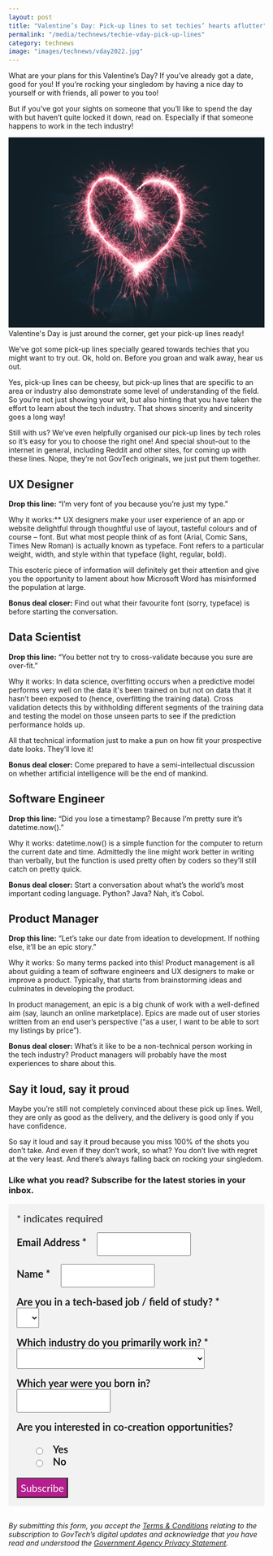 ```yaml
---
layout: post
title: "Valentine’s Day: Pick-up lines to set techies’ hearts aflutter"
permalink: "/media/technews/techie-vday-pick-up-lines"
category: technews
image: "images/technews/vday2022.jpg"
---
```


What are your plans for this Valentine’s Day? If you’ve already got a date, good for you! If you’re rocking your singledom by having a nice day to yourself or with friends, all power to you too!

But if you’ve got your sights on someone that you’ll like to spend the day with but haven’t quite locked it down, read on. Especially if that someone happens to work in the tech industry!

![vday2022!](/images/technews/vday2022.jpg)Valentine's Day is just around the corner, get your pick-up lines ready!

We’ve got some pick-up lines specially geared towards techies that you might want to try out. Ok, hold on. Before you groan and walk away, hear us out. 

Yes, pick-up lines can be cheesy, but pick-up lines that are specific to an area or industry also demonstrate some level of understanding of the field. So you’re not just showing your wit, but also hinting that you have taken the effort to learn about the tech industry. That shows sincerity and sincerity goes a long way! 

Still with us? We’ve even helpfully organised our pick-up lines by tech roles so it’s easy for you to choose the right one! And special shout-out to the internet in general, including Reddit and other sites, for coming up with these lines. Nope, they’re not GovTech originals, we just put them together. 

## UX Designer

**Drop this line:** “I’m very font of you because you’re just my type.”

Why it works:** UX designers make your user experience of an app or website delightful through thoughtful use of layout, tasteful colours and of course – font. But what most people think of as font (Arial, Comic Sans, Times New Roman) is actually known as typeface. Font refers to a particular weight, width, and style within that typeface (light, regular, bold). 

This esoteric piece of information will definitely get their attention and give you the opportunity to lament about how Microsoft Word has misinformed the population at large. 

**Bonus deal closer:** Find out what their favourite font (sorry, typeface) is before starting the conversation. 

## Data Scientist
**Drop this line:** “You better not try to cross-validate because you sure are over-fit.”

Why it works: In data science, overfitting occurs when a predictive model performs very well on the data it's been trained on but not on data that it hasn’t been exposed to (hence, overfitting the training data). Cross validation detects this by withholding different segments of the training data and testing the model on those unseen parts to see if the prediction performance holds up. 

All that technical information just to make a pun on how fit your prospective date looks. They’ll love it! 

**Bonus deal closer:** Come prepared to have a semi-intellectual discussion on whether artificial intelligence will be the end of mankind. 

## Software Engineer

**Drop this line:** “Did you lose a timestamp? Because I’m pretty sure it’s datetime.now().”

Why it works: datetime.now() is a simple function for the computer to return the current date and time. Admittedly the line might work better in writing than verbally, but the function is used pretty often by coders so they’ll still catch on pretty quick.  

**Bonus deal closer:** Start a conversation about what’s the world’s most important coding language. Python? Java? Nah, it’s Cobol. 

## Product Manager

**Drop this line:** “Let’s take our date from ideation to development. If nothing else, it’ll be an epic story.”

Why it works: So many terms packed into this! Product management is all about guiding a team of software engineers and UX designers to make or improve a product. Typically, that starts from brainstorming ideas and culminates in developing the product. 

In product management, an epic is a big chunk of work with a well-defined aim (say, launch an online marketplace). Epics are made out of user stories written from an end user’s perspective (“as a user, I want to be able to sort my listings by price”). 

**Bonus deal closer:** What’s it like to be a non-technical person working in the tech industry? Product managers will probably have the most experiences to share about this. 

## Say it loud, say it proud

Maybe you’re still not completely convinced about these pick up lines. Well, they are only as good as the delivery, and the delivery is good only if you have confidence. 

So say it loud and say it proud because you miss 100% of the shots you don’t take. And even if they don’t work, so what? You don’t live with regret at the very least. And there’s always falling back on rocking your singledom.  

### **Like what you read? Subscribe for the latest stories in your inbox.**

<!-- Begin Mailchimp Signup Form -->
<link href="//cdn-images.mailchimp.com/embedcode/classic-10_7.css" rel="stylesheet" type="text/css">
<style type="text/css">
#mc_embed_signup {
	background: #f2f2f2; 
	clear: left; 
	font: 20px Lato,sans-serif;
	margin-bottom: 16px;
	padding: 16px;
	display: inline-block;
}
#mc_embed_signup .indicates-required {
        margin-bottom: 16px;
}
#mc_embed_signup .mc-field-group {
        margin-bottom: 16px;
	margin-right: 16px;
	width: inherit;
}
ul, li{
    list-style:none;
    list-style-type:none;
}
label {
        font-weight: bold;
	margin-bottom: 16px;
	margin-right: 16px;
}
input {
        height: 40px;
}
select {
        height: 40px;
}
option {
        font:20px Lato,sans-serif;
	height: 40px;
}
input[type='radio'] {
  height: 14px;
  width: 14px;
  vertical-align: middle;
  margin-right: 14px;
  margin-left: 4px;
}
#mc_embed_signup .button {
        background-color: #B41E8E;
	font:20px Lato,sans-serif;
        color: #ffffff;
}
#mc_embed_signup form {
    padding: 0;
}	
</style>
<div id="mc_embed_signup">
<form action="https://tech.us16.list-manage.com/subscribe/post?u=9326ff42459737140a6baa881&amp;id=8b7e185878" method="post" id="mc-embedded-subscribe-form" name="mc-embedded-subscribe-form" class="validate" target="_blank" novalidate>
    <div id="mc_embed_signup_scroll">
	
<div class="indicates-required">
	<span class="asterisk">*</span> indicates required
</div>
<div class="mc-field-group">
	<label for="mce-EMAIL"
	       >Email Address  <span class="asterisk">*</span>
</label>
	<input 
	       type="email" 
	       value="" 
	       name="EMAIL" 
	       class="required email" 
	       id="mce-EMAIL"
	/>
</div>
<div class="mc-field-group">
	<label for="mce-FNAME"
	       >Name  <span class="asterisk">*</span>
</label>
	<input 
	       type="text" 
	       value="" 
	       name="FNAME" 
	       class="required" 
	       id="mce-FNAME"
	/>
</div>
<div class="mc-field-group">
	<label for="mce-TECH"
	       >Are you in a tech-based job / field of study?  
	       <span class="asterisk">*</span>
</label>
	<select name="TECH" class="required" id="mce-TECH">
	<option value=""></option>
	<option value="Yes">Yes</option>
	<option value="No">No</option>
</select>
</div>
<div class="mc-field-group">
	<label for="mce-INDUSTRY"
	       >Which industry do you primarily work in?  <span class="asterisk">*</span>
</label>
	<select name="INDUSTRY" class="required" id="mce-INDUSTRY">
	<option value=""></option>
	<option value="Manufacturing - Energy &amp; Chemicals">Manufacturing - Energy &amp; Chemicals</option>
<option value="Manufacturing - Precision Engineering">Manufacturing - Precision Engineering</option>
<option value="Manufacturing - Marine &amp; Offshore">Manufacturing - Marine &amp; Offshore</option>
<option value="Manufacturing - Aerospace">Manufacturing - Aerospace</option>
<option value="Manufacturing - Electronics">Manufacturing - Electronics</option>
<option value="Built Environment - Construction &amp; Architecture">Built Environment - Construction &amp; Architecture</option>
<option value="Built Environment - Real Estate">Built Environment - Real Estate</option>
<option value="Built Environment - Cleaning">Built Environment - Cleaning</option>
<option value="Built Environment - Security">Built Environment - Security</option>
<option value="Trade &amp; Connectivity - Logistics">Trade &amp; Connectivity - Logistics</option>
<option value="Trade &amp; Connectivity - Transportation">Trade &amp; Connectivity - Transportation</option>
<option value="Trade &amp; Connectivity - Wholesale Trade">Trade &amp; Connectivity - Wholesale Trade</option>
<option value="Essential Services - Healthcare">Essential Services - Healthcare</option>
<option value="Essential Services - Education">Essential Services - Education</option>
<option value="Professional Services - Professional &amp; Consulting Services">Professional Services - Professional &amp; Consulting Services</option>
<option value="Professional Services - Financial Services">Professional Services - Financial Services</option>
<option value="Professional Services - Infocomm, Technology &amp; Media">Professional Services - Infocomm, Technology &amp; Media</option>
<option value="Lifestyle - Food &amp; Beverage">Lifestyle - Food &amp; Beverage</option>
<option value="Lifestyle - Retail">Lifestyle - Retail</option>
<option value="Lifestyle - Hotels &amp; Tourism">Lifestyle - Hotels &amp; Tourism</option>
<option value="Lifestyle - Food Manufacturing">Lifestyle - Food Manufacturing</option>
<option value="Government">Government</option>
<option value="Other Industry">Other Industry</option>
<option value="Not Applicable">Not Applicable</option>
	</select>
</div>
<div class="mc-field-group size1of2">
	<label for="mce-BIRTHYEAR">Which year were you born in? </label>
	<input type="number" name="BIRTHYEAR" class="" value="" id="mce-BIRTHYEAR">
	<span id="mce-BIRTHYEAR-HELPERTEXT" class="helper_text"></span>
</div>
<div class="mc-field-group input-group">
    <strong>Are you interested in co-creation opportunities? </strong>
    <ul><li>
    <input type="radio" value="1" name="group[59]" id="mce-group[59]-59-0">
    <label for="mce-group[59]-59-0">Yes</label>
</li>
<li>
    <input type="radio" value="2" name="group[59]" id="mce-group[59]-59-1">
    <label for="mce-group[59]-59-1">No</label>
</li>
</ul>
    <span id="mce-group[59]-HELPERTEXT" class="helper_text"></span>
</div>	    
	<div id="mce-responses" class="clear">
		<div class="response" id="mce-error-response" style="display:none"></div>
		<div class="response" id="mce-success-response" style="display:none"></div>
	</div>    <!-- real people should not fill this in and expect good things - do not remove this or risk form bot signups-->
    <div style="position: absolute; left: -5000px; font:20px Lato,sans-serif;" aria-hidden="true"><input type="text" name="b_9326ff42459737140a6baa881_8b7e185878" tabindex="-1" value=""></div>
    <div class="clear"><input type="submit" value="Subscribe" name="subscribe" id="mc-embedded-subscribe" class="button"></div>
    </div> 
</form>
</div>
<!--End mc_embed_signup-->

*By submitting this form, you accept the [Terms & Conditions](https://www.tech.gov.sg/files/GovTech-Subscription-Terms-Conditions-2021.pdf) relating to the subscription to GovTech’s digital updates and acknowledge that you have read and understood the [Government Agency Privacy Statement](https://www.tech.gov.sg/privacy/).*


